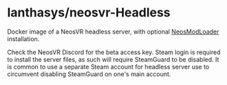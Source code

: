 # Ianthasys/neosvr-Headless
Docker image of a NeosVR headless server, with optional [NeosModLoader](https://github.com/neos-modding-group/NeosModLoader) installation.

Check the NeosVR Discord for the beta access key. Steam login is required to install the server files, as such will require SteamGuard to be disabled. It is common to use a separate Steam account for headless server use to circumvent disabling SteamGuard on one's main account.

